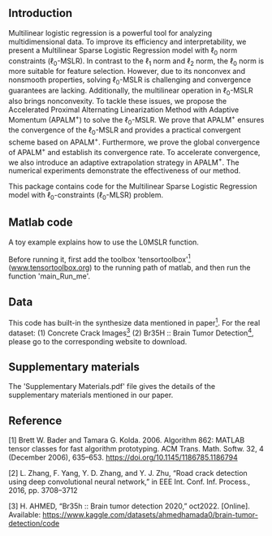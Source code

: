 ## Introduction
Multilinear logistic regression  is a powerful tool for analyzing multidimensional data. To improve its efficiency and interpretability, we present a Multilinear Sparse Logistic Regression model with $\ell_0$ norm constraints ($\ell_0$-MSLR). In contrast to the $\ell_1$ norm and $\ell_2$ norm, the $\ell_0$ norm is more suitable for feature selection. However, due to its nonconvex and nonsmooth properties, solving $\ell_0$-MSLR is challenging and convergence guarantees are lacking. Additionally, the multilinear operation in $\ell_0$-MSLR also brings nonconvexity. To tackle these issues, we propose the Accelerated Proximal Alternating Linearization Method with Adaptive Momentum (APALM$^+$)  to solve the $\ell_0$-MSLR. We prove that APALM$^+$ ensures the convergence  of the $\ell_0$-MSLR and provides a practical convergent scheme based on APALM$^+$. Furthermore, we  prove the global convergence of APALM$^+$ and establish its convergence rate. To accelerate convergence, we also introduce an adaptive extrapolation strategy in APALM$^+$.  The numerical experiments demonstrate the effectiveness of our method. 

This package contains code for the Multilinear Sparse Logistic Regression model with $\ell_0$-constraints ($\ell_0$-MLSR) problem.

## Matlab code
A toy example explains how to use the L0MSLR function. 

Before running it, first add the toolbox 'tensortoolbox'[<sup>1</sup>](#refer-id) (www.tensortoolbox.org) to the running path of matlab, and then run the function 'main_Run_me'.  

## Data
This code has built-in the synthesize data mentioned in paper[<sup>1</sup>](#refer-id). For the real dataset: (1) Concrete Crack Images[<sup>3</sup>](#refer-id) (2) Br35H :: Brain Tumor Detection[<sup>4</sup>](#refer-id), please go to the corresponding website to download.

## Supplementary materials
The 'Supplementary Materials.pdf' file gives the details of the supplementary materials mentioned in our paper.


## Reference
<div id="refer-id"></div>

[1] Brett W. Bader and Tamara G. Kolda. 2006. Algorithm 862: MATLAB tensor classes for fast algorithm prototyping. ACM Trans. Math. Softw. 32, 4 (December 2006), 635–653. https://doi.org/10.1145/1186785.1186794

[2] L. Zhang, F. Yang, Y. D. Zhang, and Y. J. Zhu, “Road crack detection using deep convolutional neural network,” in EEE Int. Conf. Inf. Process., 2016, pp. 3708–3712

[3] H. AHMED, “Br35h :: Brain tumor detection 2020,” oct2022. [Online]. Available: https://www.kaggle.com/datasets/ahmedhamada0/brain-tumor-detection/code
